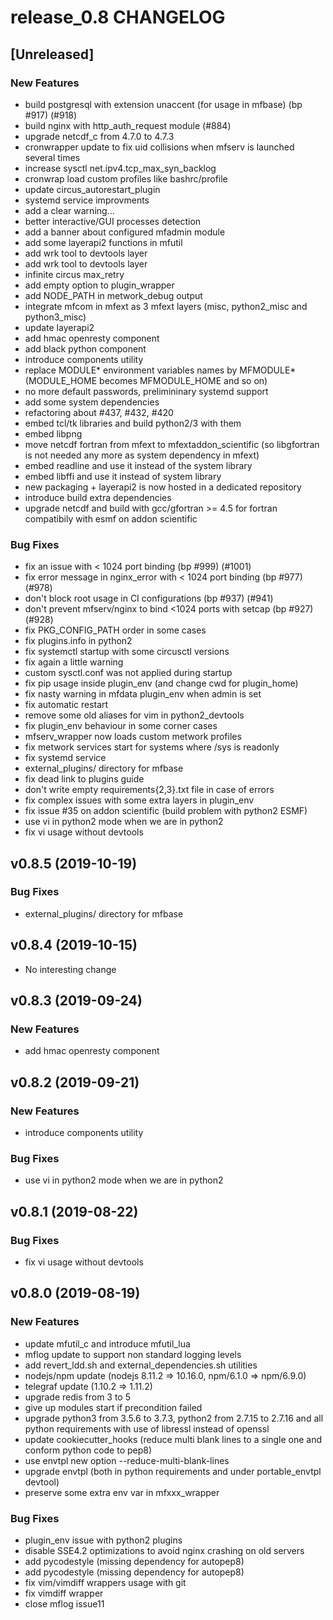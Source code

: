 # release_0.8 CHANGELOG





## [Unreleased]







### New Features


- build postgresql with extension unaccent (for usage in mfbase) (bp #917) (#918)
- build nginx with http_auth_request module (#884)
- upgrade netcdf_c from 4.7.0 to 4.7.3
- cronwrapper update to fix uid collisions when mfserv is launched several times
- increase sysctl net.ipv4.tcp_max_syn_backlog
- cronwrap load custom profiles like bashrc/profile
- update circus_autorestart_plugin
- systemd service improvments
- add a clear warning...
- better interactive/GUI processes detection
- add a banner about configured mfadmin module
- add some layerapi2 functions in mfutil
- add wrk tool to devtools layer
- add wrk tool to devtools layer
- infinite circus max_retry
- add empty option to plugin_wrapper
- add NODE_PATH in metwork_debug output
- integrate mfcom in mfext as 3 mfext layers (misc, python2_misc and python3_misc)
- update layerapi2
- add hmac openresty component
- add black python component
- introduce components utility
- replace MODULE* environment variables names by MFMODULE* (MODULE_HOME becomes MFMODULE_HOME and so on)
- no more default passwords, prelimininary systemd support
- add some system dependencies
- refactoring about #437, #432, #420
- embed tcl/tk libraries and build python2/3 with them
- embed libpng
- move netcdf fortran from mfext to mfextaddon_scientific (so libgfortran is not needed any more as system dependency in mfext)
- embed readline and use it instead of the system library
- embed libffi and use it instead of system library
- new packaging + layerapi2 is now hosted in a dedicated repository
- introduce build extra dependencies
- upgrade netcdf and build with gcc/gfortran >= 4.5 for fortran compatibily with esmf on addon scientific







### Bug Fixes


- fix an issue with < 1024 port binding (bp #999) (#1001)
- fix error message in nginx_error with < 1024 port binding (bp #977) (#978)
- don't block root usage in CI configurations (bp #937) (#941)
- don't prevent mfserv/nginx to bind <1024 ports with setcap (bp #927) (#928)
- fix PKG_CONFIG_PATH order in some cases
- fix plugins.info in python2
- fix systemctl startup with some circusctl versions
- fix again a little warning
- custom sysctl.conf was not applied during startup
- fix pip usage inside plugin_env (and change cwd for plugin_home)
- fix nasty warning in mfdata plugin_env when admin is set
- fix automatic restart
- remove some old aliases for vim in python2_devtools
- fix plugin_env behaviour in some corner cases
- mfserv_wrapper now loads custom metwork profiles
- fix metwork services start for systems where /sys is readonly
- fix systemd service
- external_plugins/ directory for mfbase
- fix dead link to plugins guide
- don't write empty requirements{2,3}.txt file in case of errors
- fix complex issues with some extra layers in plugin_env
- fix issue #35 on addon scientific (build problem with python2 ESMF)
- use vi in python2 mode when we are in python2
- fix vi usage without devtools







## v0.8.5 (2019-10-19)







### Bug Fixes


- external_plugins/ directory for mfbase







## v0.8.4 (2019-10-15)



- No interesting change







## v0.8.3 (2019-09-24)







### New Features


- add hmac openresty component







## v0.8.2 (2019-09-21)







### New Features


- introduce components utility







### Bug Fixes


- use vi in python2 mode when we are in python2







## v0.8.1 (2019-08-22)







### Bug Fixes


- fix vi usage without devtools







## v0.8.0 (2019-08-19)







### New Features


- update mfutil_c and introduce mfutil_lua
- mflog update to support non standard logging levels
- add revert_ldd.sh and external_dependencies.sh utilities
- nodejs/npm update (nodejs 8.11.2 => 10.16.0, npm/6.1.0 => npm/6.9.0)
- telegraf update (1.10.2 => 1.11.2)
- upgrade redis from 3 to 5
- give up modules start if precondition failed
- upgrade python3 from 3.5.6 to 3.7.3, python2 from 2.7.15 to 2.7.16 and all python requirements with use of libressl instead of openssl
- update cookiecutter_hooks (reduce multi blank lines to a single one and conform python code to pep8)
- use envtpl new option --reduce-multi-blank-lines
- upgrade envtpl (both in python requirements and under portable_envtpl devtool)
- preserve some extra env var in mfxxx_wrapper







### Bug Fixes


- plugin_env issue with python2 plugins
- disable SSE4.2 optimizations to avoid nginx crashing on old servers
- add pycodestyle (missing dependency for autopep8)
- add pycodestyle (missing dependency for autopep8)
- fix vim/vimdiff wrappers usage with git
- fix vimdiff wrapper
- close mflog issue11






